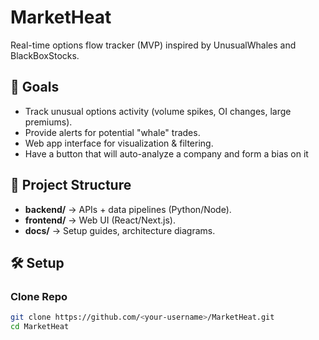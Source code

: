 # MarketHeat
Real-time options flow tracker (MVP) inspired by UnusualWhales and BlackBoxStocks.

## 🚀 Goals
- Track unusual options activity (volume spikes, OI changes, large premiums).
- Provide alerts for potential "whale" trades.
- Web app interface for visualization & filtering.
- Have a button that will auto-analyze a company and form a bias on it

## 📂 Project Structure
- **backend/** → APIs + data pipelines (Python/Node).
- **frontend/** → Web UI (React/Next.js).
- **docs/** → Setup guides, architecture diagrams.

## 🛠️ Setup
### Clone Repo
```bash
git clone https://github.com/<your-username>/MarketHeat.git
cd MarketHeat
